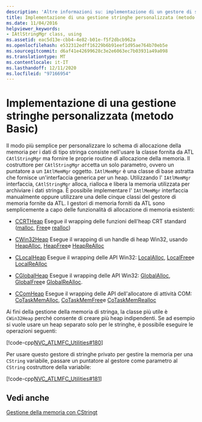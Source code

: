 ```yaml
---
description: 'Altre informazioni su: implementazione di un gestore di stringhe personalizzato (metodo Basic)'
title: Implementazione di una gestione stringhe personalizzata (metodo Basic)
ms.date: 11/04/2016
helpviewer_keywords:
- IAtlStringMgr class, using
ms.assetid: eac5d13e-cbb4-4e82-b01e-f5f2dbcb962a
ms.openlocfilehash: e532312edff16229b6b91eef1d95ae764b70eb5e
ms.sourcegitcommit: d6af41e42699628c3e2e6063ec7b03931a49a098
ms.translationtype: MT
ms.contentlocale: it-IT
ms.lasthandoff: 12/11/2020
ms.locfileid: "97166954"
---
```

# <a name="implementation-of-a-custom-string-manager-basic-method"></a>Implementazione di una gestione stringhe personalizzata (metodo Basic)

Il modo più semplice per personalizzare lo schema di allocazione della memoria per i dati di tipo stringa consiste nell'usare la classe fornita da ATL `CAtlStringMgr` ma fornire le proprie routine di allocazione della memoria. Il costruttore per `CAtlStringMgr` accetta un solo parametro, ovvero un puntatore a un `IAtlMemMgr` oggetto. `IAtlMemMgr` è una classe di base astratta che fornisce un'interfaccia generica per un heap. Utilizzando l' `IAtlMemMgr` interfaccia, `CAtlStringMgr` alloca, rialloca e libera la memoria utilizzata per archiviare i dati stringa. È possibile implementare l' `IAtlMemMgr` interfaccia manualmente oppure utilizzare una delle cinque classi del gestore di memoria fornite da ATL. I gestori di memoria forniti da ATL sono semplicemente a capo delle funzionalità di allocazione di memoria esistenti:

- [CCRTHeap](../atl/reference/ccrtheap-class.md) Esegue il wrapping delle funzioni dell'heap CRT standard ([malloc](../c-runtime-library/reference/malloc.md), [Free](../c-runtime-library/reference/free.md)e [realloc](../c-runtime-library/reference/realloc.md))

- [CWin32Heap](../atl/reference/cwin32heap-class.md) Esegue il wrapping di un handle di heap Win32, usando [HeapAlloc](/windows/win32/api/heapapi/nf-heapapi-heapalloc), [HeapFree](/windows/win32/api/heapapi/nf-heapapi-heapfree)e [HeapReAlloc](/windows/win32/api/heapapi/nf-heapapi-heaprealloc)

- [CLocalHeap](../atl/reference/clocalheap-class.md) Esegue il wrapping delle API Win32: [LocalAlloc](/windows/win32/api/winbase/nf-winbase-localalloc), [LocalFree](/windows/win32/api/winbase/nf-winbase-localfree)e [LocalReAlloc](/windows/win32/api/winbase/nf-winbase-localrealloc)

- [CGlobalHeap](../atl/reference/cglobalheap-class.md) Esegue il wrapping delle API Win32: [GlobalAlloc](/windows/win32/api/winbase/nf-winbase-globalalloc), [GlobalFree](/windows/win32/api/winbase/nf-winbase-globalfree)e [GlobalReAlloc](/windows/win32/api/winbase/nf-winbase-globalrealloc).

- [CComHeap](../atl/reference/ccomheap-class.md) Esegue il wrapping delle API dell'allocatore di attività COM: [CoTaskMemAlloc](/windows/win32/api/combaseapi/nf-combaseapi-cotaskmemalloc), [CoTaskMemFree](/windows/win32/api/combaseapi/nf-combaseapi-cotaskmemfree)e [CoTaskMemRealloc](/windows/win32/api/combaseapi/nf-combaseapi-cotaskmemrealloc)

Ai fini della gestione della memoria di stringa, la classe più utile è `CWin32Heap` perché consente di creare più heap indipendenti. Se ad esempio si vuole usare un heap separato solo per le stringhe, è possibile eseguire le operazioni seguenti:

[!code-cpp[NVC_ATLMFC_Utilities#180](../atl-mfc-shared/codesnippet/cpp/implementation-of-a-custom-string-manager-basic-method_1.cpp)]

Per usare questo gestore di stringhe privato per gestire la memoria per una `CString` variabile, passare un puntatore al gestore come parametro al `CString` costruttore della variabile:

[!code-cpp[NVC_ATLMFC_Utilities#181](../atl-mfc-shared/codesnippet/cpp/implementation-of-a-custom-string-manager-basic-method_2.cpp)]

## <a name="see-also"></a>Vedi anche

[Gestione della memoria con CStringt](../atl-mfc-shared/memory-management-with-cstringt.md)
